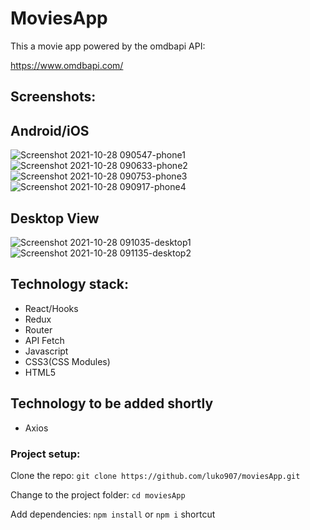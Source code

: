 # MoviesApp

This a movie app powered by the omdbapi API:

https://www.omdbapi.com/

## Screenshots:

## Android/iOS

![Screenshot 2021-10-28 090547-phone1](https://user-images.githubusercontent.com/48270029/139260568-a4bdc40e-4f76-4feb-8cce-98ba3e4f678c.png)
![Screenshot 2021-10-28 090633-phone2](https://user-images.githubusercontent.com/48270029/139260572-eef0c194-b06e-40f0-9dea-9616e8ed546e.png)
![Screenshot 2021-10-28 090753-phone3](https://user-images.githubusercontent.com/48270029/139260578-c8ae8a6d-2605-463d-9091-1cc13ad26642.png)
![Screenshot 2021-10-28 090917-phone4](https://user-images.githubusercontent.com/48270029/139260580-4bbd89e1-a2d9-41b6-93c6-ddfe5ed49292.png)


## Desktop View

![Screenshot 2021-10-28 091035-desktop1](https://user-images.githubusercontent.com/48270029/139260583-9f6ebd59-abb6-4162-b29f-48e6f56103e7.png)
![Screenshot 2021-10-28 091135-desktop2](https://user-images.githubusercontent.com/48270029/139260594-a8143fce-c30f-4c6d-9361-815543d4690c.png)


## Technology stack:

- React/Hooks
- Redux
- Router
- API Fetch
- Javascript
- CSS3(CSS Modules)
- HTML5

## Technology to be added shortly

- Axios

### Project setup:

Clone the repo:
`git clone https://github.com/luko907/moviesApp.git`

Change to the project folder:
`cd moviesApp`

Add dependencies:
`npm install` or `npm i` shortcut
